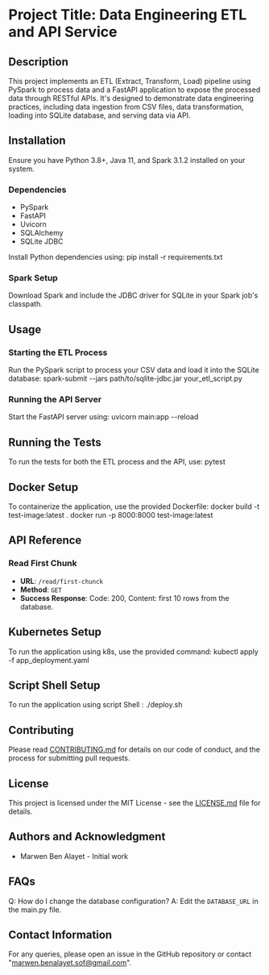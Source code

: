# Project Title: Data Engineering ETL and API Service

## Description
This project implements an ETL (Extract, Transform, Load) pipeline using PySpark to process data and a FastAPI application to expose the processed data through RESTful APIs. It's designed to demonstrate data engineering practices, including data ingestion from CSV files, data transformation, loading into SQLite database, and serving data via API.

## Installation
Ensure you have Python 3.8+, Java 11, and Spark 3.1.2 installed on your system.

### Dependencies
- PySpark
- FastAPI
- Uvicorn
- SQLAlchemy
- SQLite JDBC

Install Python dependencies using:
pip install -r requirements.txt


### Spark Setup
Download Spark and include the JDBC driver for SQLite in your Spark job's classpath.

## Usage

### Starting the ETL Process
Run the PySpark script to process your CSV data and load it into the SQLite database:
spark-submit --jars path/to/sqlite-jdbc.jar your_etl_script.py


### Running the API Server
Start the FastAPI server using:
uvicorn main:app --reload


## Running the Tests
To run the tests for both the ETL process and the API, use:
pytest


## Docker Setup
To containerize the application, use the provided Dockerfile:
docker build -t test-image:latest .
docker run -p 8000:8000 test-image:latest
## API Reference
### Read First Chunk
- **URL**: `/read/first-chunck`
- **Method**: `GET`
- **Success Response**: Code: 200, Content: first 10 rows from the database.

## Kubernetes Setup
To run the application using k8s, use the provided command:
kubectl apply -f app_deployment.yaml

## Script Shell Setup
To run the application using script Shell :
./deploy.sh


## Contributing
Please read [CONTRIBUTING.md](LINK_TO_YOUR_CONTRIBUTING_GUIDELINES) for details on our code of conduct, and the process for submitting pull requests.

## License
This project is licensed under the MIT License - see the [LICENSE.md](LICENSE) file for details.

## Authors and Acknowledgment
- Marwen Ben Alayet - Initial work

## FAQs
Q: How do I change the database configuration?
A: Edit the `DATABASE_URL` in the main.py file.

## Contact Information
For any queries, please open an issue in the GitHub repository or contact "marwen.benalayet.sof@gmail.com".
